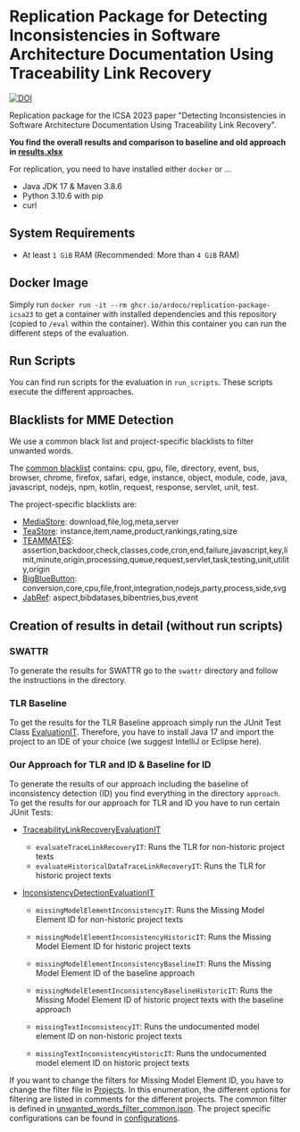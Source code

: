# Replication Package for Detecting Inconsistencies in Software Architecture Documentation Using Traceability Link Recovery
[![DOI](https://zenodo.org/badge/DOI/10.5281/zenodo.7555194.svg)](https://doi.org/10.5281/zenodo.7555194)

Replication package for the ICSA 2023 paper "Detecting Inconsistencies in Software Architecture Documentation Using
Traceability Link Recovery".

**You find the overall results and comparison to baseline and old approach in [results.xlsx](./results/results.xlsx)**

For replication, you need to have installed either `docker` or ...

* Java JDK 17 & Maven 3.8.6
* Python 3.10.6 with pip
* curl

## System Requirements
* At least `1 GiB` RAM (Recommended: More than `4 GiB` RAM)

## Docker Image
Simply run `docker run -it --rm ghcr.io/ardoco/replication-package-icsa23` to get a container with installed dependencies and this repository (copied to `/eval` within the container). Within this container you can run the different steps of the evaluation.

## Run Scripts
You can find run scripts for the evaluation in `run_scripts`.
These scripts execute the different approaches.

## Blacklists for MME Detection
We use a common black list and project-specific blacklists to filter unwanted words.

The [common blacklist](./approach/inconsistency-detection/src/main/resources/unwanted_words_filter_common.json) contains: cpu, gpu, file, directory, event, bus, browser, chrome, firefox, safari, edge, instance, object, module, code, java, javascript, nodejs, npm, kotlin, request, response, servlet, unit, test.

The project-specific blacklists are:
* [MediaStore](./approach/tests/src/test/resources/configurations/ms/filterlists_all.txt): download,file,log,meta,server
* [TeaStore](./approach/tests/src/test/resources/configurations/ts/filterlists_all.txt): instance,item,name,product,rankings,rating,size
* [TEAMMATES](./approach/tests/src/test/resources/configurations/tm/filterlists_all.txt): assertion,backdoor,check,classes,code,cron,end,failure,javascript,key,limit,minute,origin,processing,queue,request,servlet,task,testing,unit,utility,origin
* [BigBlueButton](./approach/tests/src/test/resources/configurations/bbb/filterlists_all.txt): conversion,core,cpu,file,front,integration,nodejs,party,process,side,svg
* [JabRef](./approach/tests/src/test/resources/configurations/jabref/filterlists_all.txt): aspect,bibdatases,bibentries,bus,event


## Creation of results in detail (without run scripts)

### SWATTR

To generate the results for SWATTR go to the `swattr` directory and follow the instructions in the directory.

### TLR Baseline

To get the results for the TLR Baseline approach simply run the JUnit Test
Class [EvaluationIT](./tlr-baseline/src/test/java/io/github/ardoco/simpletracelinkdiscovery/eval/EvaluationIT.java).
Therefore, you have to install Java 17 and import the project to an IDE of your choice (we suggest IntelliJ or Eclipse
here).

### Our Approach for TLR and ID & Baseline for ID

To generate the results of our approach including the baseline of inconsistency detection (ID) you find everything in
the directory `approach`.
To get the results for our approach for TLR and ID you have to run certain JUnit Tests:

* [TraceabilityLinkRecoveryEvaluationIT](approach/tests/src/test/java/edu/kit/kastel/mcse/ardoco/core/tests/integration/TraceabilityLinkRecoveryEvaluationIT.java)
    * `evaluateTraceLinkRecoveryIT`: Runs the TLR for non-historic project texts
    * `evaluateHistoricalDataTraceLinkRecoveryIT`: Runs the TLR for historic project texts

* [InconsistencyDetectionEvaluationIT](approach/tests/src/test/java/edu/kit/kastel/mcse/ardoco/core/tests/integration/InconsistencyDetectionEvaluationIT.java)

    * `missingModelElementInconsistencyIT`: Runs the Missing Model Element ID for non-historic project texts
    * `missingModelElementInconsistencyHistoricIT`: Runs the Missing Model Element ID for historic project texts

    * `missingModelElementInconsistencyBaselineIT`: Runs the Missing Model Element ID of the baseline approach
    * `missingModelElementInconsistencyBaselineHistoricIT`: Runs the Missing Model Element ID of historic project texts
      with the baseline approach

    * `missingTextInconsistencyIT`: Runs the undocumented model element ID on non-historic project texts
    * `missingTextInconsistencyHistoricIT`: Runs the undocumented model element ID on historic project texts

If you want to change the filters for Missing Model Element ID, you have to change the filter file
in [Projects](approach/tests/src/test/java/edu/kit/kastel/mcse/ardoco/core/tests/eval/Project.java). In this
enumeration, the different options for filtering are listed in comments for the different projects.
The common filter is defined in [unwanted_words_filter_common.json](approach/inconsistency-detection/src/main/resources/unwanted_words_filter_common.json). The project specific configurations can be found in [configurations](approach/tests/src/test/resources/configurations).
